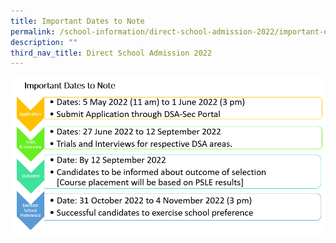 ```yaml
---
title: Important Dates to Note
permalink: /school-information/direct-school-admission-2022/important-dates-to-note/
description: ""
third_nav_title: Direct School Admission 2022
---
```

![Important Dates to Note](/images/DSA-Important-Dates.png)